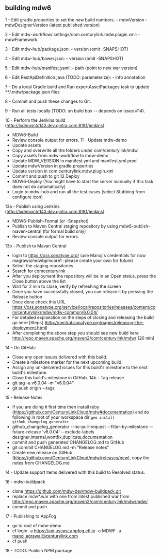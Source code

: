 ## building mdw6

1 - Edit gradle.properties to set the new build numbers.
    - mdwVersion
    - mdwDesignerVersion (latest published version)
    
2 - Edit mdw-workflow/.settings/com.centurylink.mdw.plugin.xml:
    - mdwFramework

3 - Edit mdw-hub/package.json:
    - version (omit -SNAPSHOT)

4 - Edit mdw-hub/bower.json:
    - version (omit -SNAPSHOT)

5 - Edit mdw-hub/manifest.yaml:
    - path (point to new war version)

6 - Edit RestApiDefinition.java (TODO: parameterize):
    - info annotation

7 - Do a local Gradle build and Run exportAssetPackages task to update **/.mdw/package.json files
    
8 - Commit and push these changes to Git.

9 - Run all tests locally (TODO: on build box -- depends on issue #14).

10 - Perform the Jenkins build (http://lxdenvmtc143.dev.qintra.com:8181/jenkins):
  - MDW6-Build
  - Review console output for errors.
11 - Update mdw-demo
  -  Update assets
  -  Copy and overwrite all the folders under com/centurylink/mdw 
  -  Copy assets from mdw-workflow to mdw-demo
  -  Update MDW_VERSION in manifest.yml and manifest.yml.prod
  -  Update mdwVersion in gradle.properties
  -  Update version in com.centurylink.mdw.plugin.xml
  -  Commit and push to git 
12  Deploy
  - MDW6-Deploy  (You might have to start the server manually if this task does not do automatically)
  - Login to mdw-hub and run all the test cases (select Stubbing from configure icon)

13a - Publish using Jenkins (http://lxdenvmtc143.dev.qintra.com:8181/jenkins):
  - MDW6-Publish-Formal (or -Snapshot)
  - Publish to Maven Central staging repository by using mdw6-publish-maven-central (for formal build only) 
  - Review console output for errors.

13b - Publish to Mavan Central
  - login to https://oss.sonatype.org/ (use Manoj's credentials for now magrawa/mdwbpmcore1 -please create your own for future)
  - Select the staging repositories
  - Search for comcenturylink
  - After you deployment the repository will be in an Open status,  press the Close button above the list
  - Wait for 2 min to close, verify by refreshing the screen
  - Once you have successfully closed, you can release it by pressing the Release button
  - Once done check this URL https://oss.sonatype.org/service/local/repositories/releases/content/com/centurylink/mdw/mdw-common/6.0.04/
  - For detailed explanation on the steps of closing and releasing the build go here  [Steps] (http://central.sonatype.org/pages/releasing-the-deployment.html)
  - After completing the above step you should see new build here http://repo.maven.apache.org/maven2/com/centurylink/mdw/ (20 min)

14 - On GitHub:
  - Close any open issues delivered with this build.
  - Create a milestone marker for the next upcoming build.
  - Assign any un-delivered issues for this build's milestone to the next build's milestone.
  - Close this build's milestone in GitHub.
14b - Tag release  
  - git tag -a v6.0.04 -m "v6.0.04"
  - git push origin --tags
  
15 - Release Notes
  - If you are doing it first time then install ruby (https://github.com/CenturyLinkCloud/mdw#documentation) and do following in root of your workspace dir 
    `gem install github_changelog_generator`
  - github_changelog_generator --no-pull-request  --filter-by-milestone --future-release 'v6.0.04' --exclude-labels designer,internal,wontfix,duplicate,documentation
  - commit and push generated CHANGELOG.md to GitHub 
  - git commit CHANGELOG.md -m "Release notes"
  - Create new release on GitHub (https://github.com/CenturyLinkCloud/mdw/releases/new), copy the notes from CHANGELOG.md

14 - Update support items delivered with this build to Resolved status.
    
16 - mdw-buildpack
   - clone https://github.com/mdw-dev/mdw-buildpack.git
   - replace mdw*.war with one from latest published war from http://repo.maven.apache.org/maven2/com/centurylink/mdw/mdw/
   - commit and push  
    
17 - Publishing to AppFog  
   -  go to root of mdw-demo
   -  cf login -a https://api.useast.appfog.ctl.io -o MDWF -u manoj.agrawal@centurylink.com
   -  cf push

18 - TODO: Publish NPM package  
    